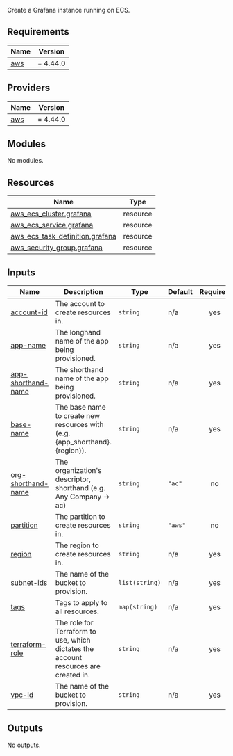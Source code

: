 Create a Grafana instance running on ECS.

## Requirements

| Name | Version |
|------|---------|
| <a name="requirement_aws"></a> [aws](#requirement\_aws) | = 4.44.0 |

## Providers

| Name | Version |
|------|---------|
| <a name="provider_aws"></a> [aws](#provider\_aws) | = 4.44.0 |

## Modules

No modules.

## Resources

| Name | Type |
|------|------|
| [aws_ecs_cluster.grafana](https://registry.terraform.io/providers/hashicorp/aws/4.44.0/docs/resources/ecs_cluster) | resource |
| [aws_ecs_service.grafana](https://registry.terraform.io/providers/hashicorp/aws/4.44.0/docs/resources/ecs_service) | resource |
| [aws_ecs_task_definition.grafana](https://registry.terraform.io/providers/hashicorp/aws/4.44.0/docs/resources/ecs_task_definition) | resource |
| [aws_security_group.grafana](https://registry.terraform.io/providers/hashicorp/aws/4.44.0/docs/resources/security_group) | resource |

## Inputs

| Name | Description | Type | Default | Required |
|------|-------------|------|---------|:--------:|
| <a name="input_account-id"></a> [account-id](#input\_account-id) | The account to create resources in. | `string` | n/a | yes |
| <a name="input_app-name"></a> [app-name](#input\_app-name) | The longhand name of the app being provisioned. | `string` | n/a | yes |
| <a name="input_app-shorthand-name"></a> [app-shorthand-name](#input\_app-shorthand-name) | The shorthand name of the app being provisioned. | `string` | n/a | yes |
| <a name="input_base-name"></a> [base-name](#input\_base-name) | The base name to create new resources with (e.g. {app\_shorthand}.{region}). | `string` | n/a | yes |
| <a name="input_org-shorthand-name"></a> [org-shorthand-name](#input\_org-shorthand-name) | The organization's descriptor, shorthand (e.g. Any Company -> ac) | `string` | `"ac"` | no |
| <a name="input_partition"></a> [partition](#input\_partition) | The partition to create resources in. | `string` | `"aws"` | no |
| <a name="input_region"></a> [region](#input\_region) | The region to create resources in. | `string` | n/a | yes |
| <a name="input_subnet-ids"></a> [subnet-ids](#input\_subnet-ids) | The name of the bucket to provision. | `list(string)` | n/a | yes |
| <a name="input_tags"></a> [tags](#input\_tags) | Tags to apply to all resources. | `map(string)` | n/a | yes |
| <a name="input_terraform-role"></a> [terraform-role](#input\_terraform-role) | The role for Terraform to use, which dictates the account resources are created in. | `string` | n/a | yes |
| <a name="input_vpc-id"></a> [vpc-id](#input\_vpc-id) | The name of the bucket to provision. | `string` | n/a | yes |

## Outputs

No outputs.
